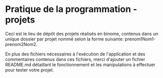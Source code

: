 # Pratique de la programmation - projets

Ceci est le lieu de dépôt des projets réalisés en binome, contenus dans un unique dossier par projet nommé selon la forme suivante: prenom1Nom1-prenom2Nom2.

En plus des fichiers nécessaires à l'exécution de l'application et des commentaires contenus dans ces fichiers, merci d'ajouter un fichier README.md détaillant le fonctionnement et les manipulations à effectuer pour tester votre projet.



